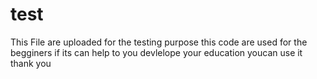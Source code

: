 # test
This File are uploaded for the testing purpose this code are used for the begginers if its can help to you devlelope your education youcan use it thank you
